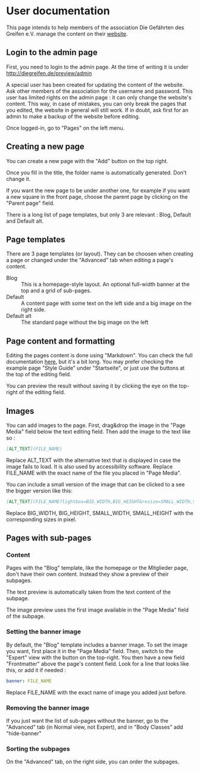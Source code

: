 # User documentation
This page intends to help members of the association Die Gefährten des Greifen e.V. manage the content on their [website](www.diegreifen.de). 

## Login to the admin page
First, you need to login to the admin page. At the time of writing it is under http://diegreifen.de/preview/admin

A special user has been created for updating the content of the website. Ask other members of the association for the username and password. This user has limited rights on the admin page : it can only change the website's content. This way, in case of mistakes, you can only break the pages that you edited, the website in general will still work. If in doubt, ask first for an admin to make a backup of the website before editing.

Once logged-in, go to "Pages" on the left menu.

## Creating a new page
You can create a new page with the "Add" button on the top right. 

Once you fill in the title, the folder name is automatically generated. Don't change it.

If you want the new page to be under another one, for example if you want a new square in the front page, choose the parent page by clicking on the "Parent page" field.

There is a long list of page templates, but only 3 are relevant : Blog, Default and Default alt.

## Page templates
There are 3 page templates (or layout). They can be choosen when creating a page or changed under the  "Advanced" tab when editing a page's content.
<dl>
	<dt>Blog</dt>
		<dd>This is a homepage-style layout. An optional full-width banner at the top and a grid of sub-pages.</dd>
	<dt>Default</dt>
		<dd>A content page with some text on the left side and a big image on the right side.</dd>
	<dt>Default alt</dt>
		<dd>The standard page without the big image on the left</dd>
</dl>
 
## Page content and formatting
Editing the pages content is done using "Markdown". You can check the full documentation [here](https://learn.getgrav.org/16/content/markdown), but it's a bit long. You may prefer checking the example page "Style Guide" under "Startseite", or just use the buttons at the top of the editing field.

You can preview the result without saving it by clicking the eye on the top-right of the editing field.

## Images
You can add images to the page. First, drag&drop the image in the "Page Media" field below the text editing field. Then add the image to the text like so :
```markdown
[ALT_TEXT](FILE_NAME)

```
Replace ALT_TEXT with the alternative text that is displayed in case the image fails to load. It is also used by accessibility software.
Replace FILE_NAME with the exact name of the file you placed in "Page Media".

You can include a small version of the image that can be clicked to a see the bigger version like this:
```markdown
[ALT_TEXT](FILE_NAME?lightbox=BIG_WIDTH,BIG_HEIGHT&resize=SMALL_WIDTH,SMALL_HEIGHT)
```
Replace BIG_WIDTH, BIG_HEIGHT, SMALL_WIDTH, SMALL_HEIGHT with the corresponding sizes in pixel.

## Pages with sub-pages
### Content
Pages with the "Blog" template, like the homepage or the Mitglieder page, don't have their own content. Instead they show a preview of their subpages.

The text preview is automatically taken from the text content of the subpage.

The image preview uses the first image available in the "Page Media" field of the subpage.
### Setting the banner image
By default, the "Blog" template includes a banner image. To set the image you want, first place it in the "Page Media" field. Then, switch to the "Expert" view with the button on the top-right. You then have a new field "Frontmatter" above the page's content field. Look for a line that looks like this, or add it if needed :
```yaml
banner: FILE_NAME
```
Replace FILE_NAME with the exact name of image you added just before.
### Removing the banner image
If you just want the list of sub-pages without the banner, go to the "Advanced" tab (in Normal view, not Expert), and in "Body Classes" add "hide-banner"
### Sorting the subpages
On the "Advanced" tab, on the right side, you can order the subpages.
